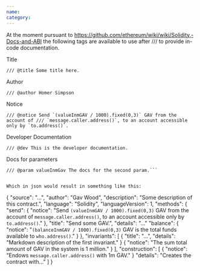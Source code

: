```yaml
---
name: 
category: 
---
```


At the moment pursuant to https://github.com/ethereum/wiki/wiki/Solidity,-Docs-and-ABI
the following tags are available to use after /// to provide in-code documentation.

Title

`/// @title Some title here.`

Author

`/// @author Homer Simpson`

Notice

```/// @notice Send `(valueInmGAV / 1000).fixed(0,3)` GAV from the account of
/// `message.caller.address()`, to an account accessible only by `to.address()`.```

Developer Documentation

`/// @dev This is the developer documentation.`

Docs for parameters

```/// @param to The docs for the first param.
/// @param valueInmGav The docs for the second param.```


Which in json would result in something like this:

```
{
  "source": "...",
"author": "Gav Wood",
"description": "Some description of this contract.",
  "language": "Solidity",
  "languageVersion": 1,
  "methods": {
    "send": { "notice": "Send `(valueInmGAV / 1000).fixed(0,3)` GAV from the account of `message.caller.address()`, to an account accessible only by `to.address()`." },
 "title": "Send some GAV.",
      "details": "..."
    "balance": { "notice": "`(balanceInmGAV / 1000).fixed(0,3)` GAV is the total funds available to `who.address()`." }
  },
  "invariants": [
 { "title": "...", "details": "Markdown description of the first invariant." }
    { "notice": "The sum total amount of GAV in the system is 1 million." }
  ],
  "construction": [
    { "notice": "Endows `message.caller.address()` with 1m GAV." }
"details": "Creates the contract with..."
  ]
}
```